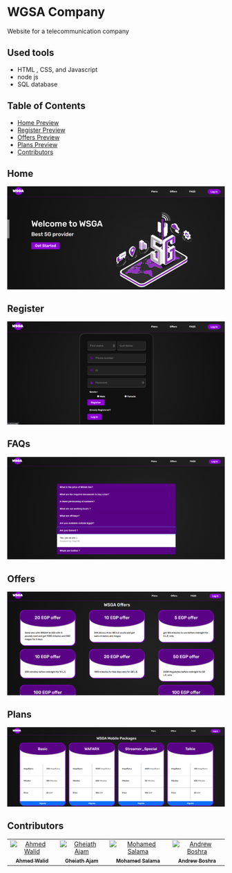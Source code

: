 # WGSA Company
Website for a telecommunication company 
## Used tools
- HTML , CSS, and Javascript
- node js
- SQL database

## Table of Contents
- [Home Preview](#Home)
- [Register Preview](#Register)
- [Offers Preview](#Offers)
- [Plans Preview](#Plans)
- [Contributors](#Contributors)


## Home
![Home](Screenshots/Home.png)

## Register
![Register--Login](Screenshots/Register--Login.png)

## FAQs
![FAQs](Screenshots/FAQs.png)

## Offers
![Offers](Screenshots/Offers.png)

## Plans
![Plans](Screenshots/Plans.png)


## Contributors
<table>
  <tr>
    <td align="center">
    <a href="https://github.com/Ahmed-walid" target="_black">
    <img src="https://avatars.githubusercontent.com/u/62077516?v=4" width="150px;" alt="Ahmed Walid"/>
    <br />
    <sub><b>Ahmed Walid</b></sub></a>
    </td>
    <td align="center">
    <a href="https://github.com/GhiathAjam" target="_black">
    <img src="https://avatars.githubusercontent.com/u/43111805?v=4" width="150px;" alt="Gheiath Ajam"/>
    <br />
    <sub><b>Gheiath Ajam</b></sub></a>
    </td>
    <td align="center">
    <a href="https://github.com/Mohammed-Salama" target="_black">
    <img src="https://avatars.githubusercontent.com/u/62220722?v=4" width="150px;" alt="Mohamed Salama"/>
    <br />
    <sub><b>Mohamed Salama</b></sub></a>
    </td>
    <td align="center">
    <a href="https://github.com/AndrewBoshra" target="_black">
    <img src="https://avatars.githubusercontent.com/u/62408035?v=4" width="150px;" alt="Andrew Boshra"/>
    <br />
    <sub><b>Andrew Boshra</b></sub></a>
    </td>
  </tr>
 </table>





